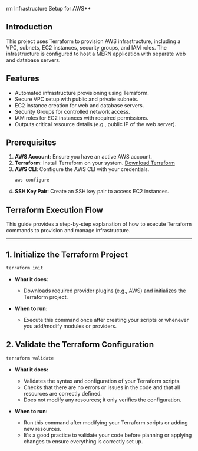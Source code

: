 rm Infrastructure Setup for AWS**

## **Introduction**
This project uses Terraform to provision AWS infrastructure, including a VPC, subnets, EC2 instances, security groups, and IAM roles. The infrastructure is configured to host a MERN application with separate web and database servers.

## **Features**
- Automated infrastructure provisioning using Terraform.
- Secure VPC setup with public and private subnets.
- EC2 instance creation for web and database servers.
- Security Groups for controlled network access.
- IAM roles for EC2 instances with required permissions.
- Outputs critical resource details (e.g., public IP of the web server).

## **Prerequisites**
1. **AWS Account**: Ensure you have an active AWS account.
2. **Terraform**: Install Terraform on your system. [Download Terraform](https://www.terraform.io/downloads.html)
3. **AWS CLI**: Configure the AWS CLI with your credentials.
   ```bash
   aws configure
4. **SSH Key Pair**: Create an SSH key pair to access EC2 instances.


## **Terraform Execution Flow** 

This guide provides a step-by-step explanation of how to execute Terraform commands to provision and manage infrastructure.

---

## **1. Initialize the Terraform Project**

```bash
terraform init
```
- **What it does:**
  - Downloads required provider plugins (e.g., AWS) and initializes the Terraform project.

- **When to run:**
  - Execute this command once after creating your scripts or whenever you add/modify modules or providers.

## **2. Validate the Terraform Configuration**

```bash
terraform validate
```
- **What it does:**
  - Validates the syntax and configuration of your Terraform scripts.
  - Checks that there are no errors or issues in the code and that all resources are correctly defined.
  - Does not modify any resources; it only verifies the configuration.

- **When to run:**
  - Run this command after modifying your Terraform scripts or adding new resources.
  - It's a good practice to validate your code before planning or applying changes to ensure everything is correctly set up.


